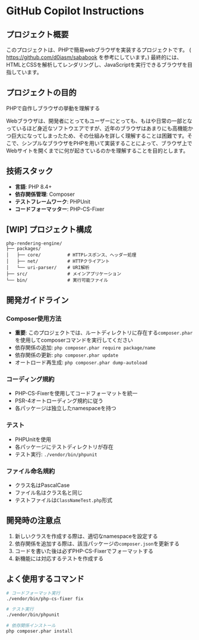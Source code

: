 # GitHub Copilot Instructions

## プロジェクト概要
このプロジェクトは、PHPで簡易webブラウザを実装するプロジェクトです。 ( https://github.com/d0iasm/sababook を参考にしています。)
最終的には、HTMLとCSSを解析してレンダリングし、JavaScriptを実行できるブラウザを目指しています。

## プロジェクトの目的

PHPで自作しブラウザの挙動を理解する

Webブラウザは、開発者にとってもユーザーにとっても、もはや日常の一部となっているほど身近なソフトウエアですが、近年のブラウザはあまりにも高機能かつ巨大になってしまったため、その仕組みを詳しく理解することは困難です。そこで、シンプルなブラウザをPHPを用いて実装することによって、ブラウザ上でWebサイトを開くまでに何が起きているのかを理解することを目的とします。

## 技術スタック
- **言語**: PHP 8.4+
- **依存関係管理**: Composer
- **テストフレームワーク**: PHPUnit
- **コードフォーマッター**: PHP-CS-Fixer

## [WIP] プロジェクト構成
```
php-rendering-engine/
├── packages/
│   ├── core/          # HTTPレスポンス、ヘッダー処理
│   ├── net/           # HTTPクライアント
│   └── uri-parser/    # URI解析
├── src/               # メインアプリケーション
└── bin/               # 実行可能ファイル
```

## 開発ガイドライン

### Composer使用方法
- **重要**: このプロジェクトでは、ルートディレクトリに存在する`composer.phar`を使用してcomposerコマンドを実行してください
- 依存関係の追加: `php composer.phar require package/name`
- 依存関係の更新: `php composer.phar update`
- オートロード再生成: `php composer.phar dump-autoload`

### コーディング規約
- PHP-CS-Fixerを使用してコードフォーマットを統一
- PSR-4オートローディング規約に従う
- 各パッケージは独立したnamespaceを持つ

### テスト
- PHPUnitを使用
- 各パッケージにテストディレクトリが存在
- テスト実行: `./vendor/bin/phpunit`

### ファイル命名規約
- クラス名はPascalCase
- ファイル名はクラス名と同じ
- テストファイルは`ClassNameTest.php`形式

## 開発時の注意点
1. 新しいクラスを作成する際は、適切なnamespaceを設定する
2. 依存関係を追加する際は、該当パッケージの`composer.json`を更新する
3. コードを書いた後は必ずPHP-CS-Fixerでフォーマットする
4. 新機能には対応するテストを作成する

## よく使用するコマンド
```bash
# コードフォーマット実行
./vendor/bin/php-cs-fixer fix

# テスト実行
./vendor/bin/phpunit

# 依存関係インストール
php composer.phar install
```
